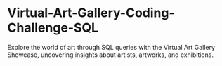 # Virtual-Art-Gallery-Coding-Challenge-SQL
Explore the world of art through SQL queries with the Virtual Art Gallery Showcase, uncovering insights about artists, artworks, and exhibitions.
